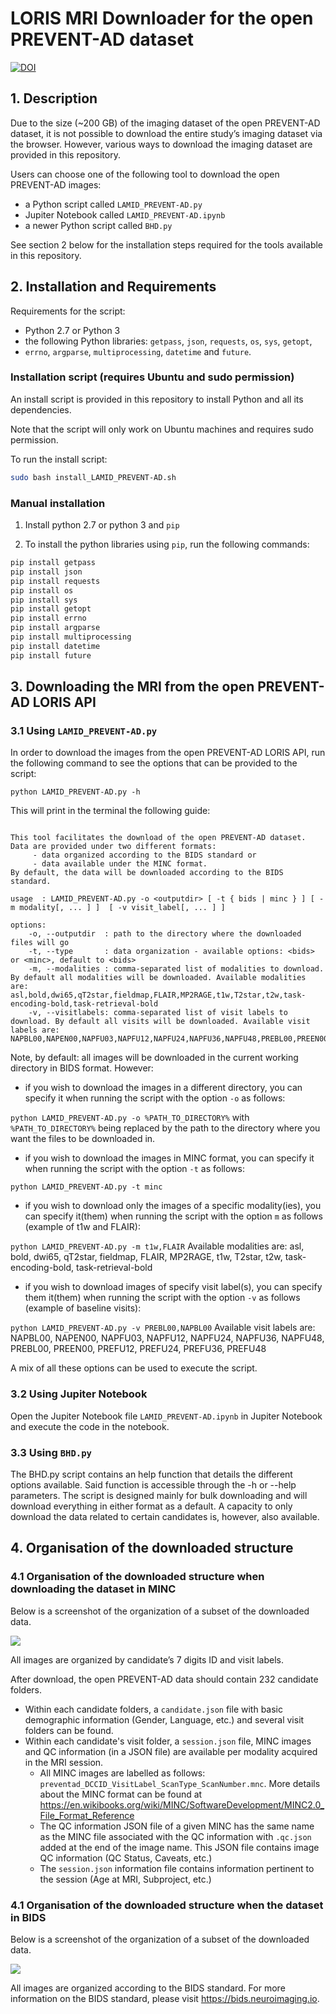 # LORIS MRI Downloader for the open PREVENT-AD dataset
[![DOI](https://zenodo.org/badge/183080104.svg)](https://zenodo.org/badge/latestdoi/183080104)

## 1. Description

Due to the size (~200 GB) of the imaging dataset of the open PREVENT-AD dataset, 
it is not possible to download the entire study’s imaging dataset via the browser. 
However, various ways to download the imaging dataset are provided in this repository. 
 
Users can choose one of the following tool to download the open PREVENT-AD images:
  - a Python script called `LAMID_PREVENT-AD.py`
  - Jupiter Notebook called `LAMID_PREVENT-AD.ipynb`
  - a newer Python script called `BHD.py`

See section 2 below for the installation steps required for the tools available in 
this repository.

## 2. Installation and Requirements

Requirements for the script:
- Python 2.7 or Python 3
- the following Python libraries: `getpass`, `json`, `requests`, `os`, `sys`, `getopt`, 
- `errno`, `argparse`, `multiprocessing`, `datetime` and `future`. 

### Installation script (requires Ubuntu and sudo permission)

An install script is provided in this repository to install Python and all its dependencies.

Note that the script will only work on Ubuntu machines and requires sudo permission.

To run the install script:
```bash
sudo bash install_LAMID_PREVENT-AD.sh
```

### Manual installation

1. Install python 2.7 or python 3 and `pip`

2. To install the python libraries using `pip`, run the following commands:

```bash
pip install getpass
pip install json
pip install requests
pip install os
pip install sys
pip install getopt
pip install errno
pip install argparse
pip install multiprocessing
pip install datetime
pip install future
```


## 3. Downloading the MRI from the open PREVENT-AD LORIS API

### 3.1 Using `LAMID_PREVENT-AD.py`

In order to download the images from the open PREVENT-AD LORIS API, run the following
command to see the options that can be provided to the script:

`python LAMID_PREVENT-AD.py -h`

This will print in the terminal the following guide:

```

This tool facilitates the download of the open PREVENT-AD dataset. Data are provided under two different formats:
	 - data organized according to the BIDS standard or 
	 - data available under the MINC format.
By default, the data will be downloaded according to the BIDS standard.

usage  : LAMID_PREVENT-AD.py -o <outputdir> [ -t { bids | minc } ] [ -m modality[, ... ] ]  [ -v visit_label[, ... ] ] 

options: 
	-o, --outputdir  : path to the directory where the downloaded files will go 
	-t, --type       : data organization - available options: <bids> or <minc>, default to <bids>
	-m, --modalities : comma-separated list of modalities to download. By default all modalities will be downloaded. Available modalities are: asl,bold,dwi65,qT2star,fieldmap,FLAIR,MP2RAGE,t1w,T2star,t2w,task-encoding-bold,task-retrieval-bold
	-v, --visitlabels: comma-separated list of visit labels to download. By default all visits will be downloaded. Available visit labels are: NAPBL00,NAPEN00,NAPFU03,NAPFU12,NAPFU24,NAPFU36,NAPFU48,PREBL00,PREEN00,PREFU12,PREFU24,PREFU36,PREFU48

```

Note, by default: all images will be downloaded in the current working directory in BIDS format. 
However:
  - if you wish to download the images in a different directory, you can specify it when 
  running the script with the option `-o` as follows: 
  
  `python LAMID_PREVENT-AD.py -o %PATH_TO_DIRECTORY%` with `%PATH_TO_DIRECTORY%` being replaced 
  by the path to the directory where you want the files to be downloaded in.
  
  - if you wish to download the images in MINC format, you can specify it when running the script
  with the option `-t` as follows: 
  
  `python LAMID_PREVENT-AD.py -t minc`
  
  - if you wish to download only the images of a specific modality(ies), you can specify it(them) when running
  the script with the option `m` as follows (example of t1w and FLAIR): 
  
  `python LAMID_PREVENT-AD.py -m t1w,FLAIR`
  Available modalities are: asl, bold, dwi65, qT2star, fieldmap, FLAIR, MP2RAGE, t1w, T2star, t2w, 
  task-encoding-bold, task-retrieval-bold
  
  - if you wish to download images of specify visit label(s), you can specify them it(them) when running
  the script with the option `-v` as follows (example of baseline visits): 
  
  `python LAMID_PREVENT-AD.py -v PREBL00,NAPBL00`
  Available visit labels are: NAPBL00, NAPEN00, NAPFU03, NAPFU12, NAPFU24, NAPFU36, NAPFU48, 
  PREBL00, PREEN00, PREFU12, PREFU24, PREFU36, PREFU48

A mix of all these options can be used to execute the script.


### 3.2 Using Jupiter Notebook

Open the Jupiter Notebook file `LAMID_PREVENT-AD.ipynb` in Jupiter
Notebook and execute the code in the notebook.

### 3.3 Using `BHD.py`

The BHD.py script contains an help function that details the different options available. Said function is accessible
through the -h or --help parameters. The script is designed mainly for bulk downloading and will download everything
in either format as a default. A capacity to only download the data related to certain candidates is, however, also
available.

## 4. Organisation of the downloaded structure

### 4.1 Organisation of the downloaded structure when downloading the dataset in MINC

Below is a screenshot of the organization of a subset of the downloaded data.

![](images/data_organization_minc.png)

All images are organized by candidate’s 7 digits ID and visit labels. 

After download, the open PREVENT-AD data should contain 232 candidate folders. 
* Within each candidate folders, a `candidate.json` file with basic demographic 
information (Gender, Language, etc.) and several visit folders can be found.
* Within each candidate's visit folder, a `session.json` file, MINC images and 
QC information (in a JSON file) are available per modality acquired in the MRI session. 
  * All MINC images are labelled as follows: `preventad_DCCID_VisitLabel_ScanType_ScanNumber.mnc`.
    More details about the MINC format can be found at 
    https://en.wikibooks.org/wiki/MINC/SoftwareDevelopment/MINC2.0_File_Format_Reference 
  * The QC information JSON file of a given MINC has the same name as the MINC file 
    associated with the QC information with `.qc.json` added at the end of the image name. 
    This JSON file contains image QC information (QC Status, Caveats, etc.)
  * The `session.json` information file contains information pertinent to the session 
    (Age at MRI, Subproject, etc.)

### 4.1 Organisation of the downloaded structure when the dataset in BIDS

Below is a screenshot of the organization of a subset of the downloaded data.

![](images/data_organization_bids.png)

All images are organized according to the BIDS standard. For more information
on the BIDS standard, please visit https://bids.neuroimaging.io.
